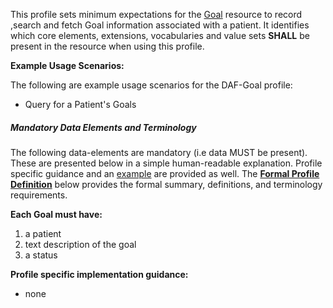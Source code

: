 This profile sets minimum expectations for the [Goal] resource to record ,search and fetch Goal information associated with a patient. It identifies which core elements, extensions, vocabularies and value sets **SHALL** be present in the resource when using this profile.

**Example Usage Scenarios:**

The following are example usage scenarios for the DAF-Goal profile:

-   Query for a Patient's Goals


##### Mandatory Data Elements and Terminology


The following data-elements are mandatory (i.e data MUST be present). These are presented below in a simple human-readable explanation.  Profile specific guidance and an [example](#example) are provided as well.  The [**Formal Profile Definition**](#profile) below provides the  formal summary, definitions, and  terminology requirements.  

**Each Goal must have:**

1.  a patient
2.  text description of the goal
3.  a status

**Profile specific implementation guidance:**

* none

[Goal]:  http://hl7-fhir.github.io/goal.html
